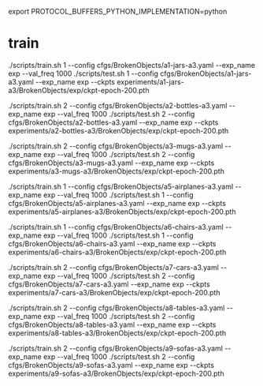 export PROTOCOL_BUFFERS_PYTHON_IMPLEMENTATION=python 

# train
./scripts/train.sh 1 --config cfgs/BrokenObjects/a1-jars-a3.yaml --exp_name exp --val_freq 1000
./scripts/test.sh 1 --config cfgs/BrokenObjects/a1-jars-a3.yaml --exp_name exp --ckpts experiments/a1-jars-a3/BrokenObjects/exp/ckpt-epoch-200.pth

./scripts/train.sh 2 --config cfgs/BrokenObjects/a2-bottles-a3.yaml --exp_name exp --val_freq 1000
./scripts/test.sh 2 --config cfgs/BrokenObjects/a2-bottles-a3.yaml --exp_name exp --ckpts experiments/a2-bottles-a3/BrokenObjects/exp/ckpt-epoch-200.pth

./scripts/train.sh 2 --config cfgs/BrokenObjects/a3-mugs-a3.yaml --exp_name exp --val_freq 1000
./scripts/test.sh 2 --config cfgs/BrokenObjects/a3-mugs-a3.yaml --exp_name exp --ckpts experiments/a3-mugs-a3/BrokenObjects/exp/ckpt-epoch-200.pth

./scripts/train.sh 1 --config cfgs/BrokenObjects/a5-airplanes-a3.yaml --exp_name exp --val_freq 1000
./scripts/test.sh 1 --config cfgs/BrokenObjects/a5-airplanes-a3.yaml --exp_name exp --ckpts experiments/a5-airplanes-a3/BrokenObjects/exp/ckpt-epoch-200.pth

./scripts/train.sh 1 --config cfgs/BrokenObjects/a6-chairs-a3.yaml --exp_name exp --val_freq 1000
./scripts/test.sh 1 --config cfgs/BrokenObjects/a6-chairs-a3.yaml --exp_name exp --ckpts experiments/a6-chairs-a3/BrokenObjects/exp/ckpt-epoch-200.pth

./scripts/train.sh 2 --config cfgs/BrokenObjects/a7-cars-a3.yaml --exp_name exp --val_freq 1000
./scripts/test.sh 2 --config cfgs/BrokenObjects/a7-cars-a3.yaml --exp_name exp --ckpts experiments/a7-cars-a3/BrokenObjects/exp/ckpt-epoch-200.pth

./scripts/train.sh 2 --config cfgs/BrokenObjects/a8-tables-a3.yaml --exp_name exp --val_freq 1000
./scripts/test.sh 2 --config cfgs/BrokenObjects/a8-tables-a3.yaml --exp_name exp --ckpts experiments/a8-tables-a3/BrokenObjects/exp/ckpt-epoch-200.pth

./scripts/train.sh 2 --config cfgs/BrokenObjects/a9-sofas-a3.yaml --exp_name exp --val_freq 1000
./scripts/test.sh 2 --config cfgs/BrokenObjects/a9-sofas-a3.yaml --exp_name exp --ckpts experiments/a9-sofas-a3/BrokenObjects/exp/ckpt-epoch-200.pth
